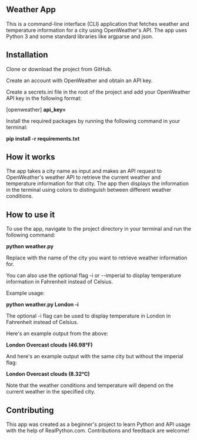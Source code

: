 ## Weather App

This is a command-line interface (CLI) application that fetches weather and temperature information for a city using OpenWeather's API. The app uses Python 3 and some standard libraries like argparse and json.

## Installation
Clone or download the project from GitHub.

Create an account with OpenWeather and obtain an API key.

Create a secrets.ini file in the root of the project and add your OpenWeather API key in the following format:

[openweather]
**api_key=<YOUR-OPENWEATHER-API-KEY>** 

Install the required packages by running the following command in your terminal:

**pip install -r requirements.txt**

## How it works

The app takes a city name as input and makes an API request to OpenWeather's weather API to retrieve the current weather and temperature information for that city. The app then displays the information in the terminal using colors to distinguish between different weather conditions.

## How to use it

To use the app, navigate to the project directory in your terminal and run the following command:

**python weather.py <city name>**

Replace <city name> with the name of the city you want to retrieve weather information for. 

You can also use the optional flag -i or --imperial to display temperature information in Fahrenheit instead of Celsius.

Example usage:

**python weather.py London -i**

The optional -i flag can be used to display temperature in London in Fahrenheit instead of Celsius.

Here's an example output from the above:

**London     	Overcast clouds 	(46.98°F)**

And here's an example output with the same city but without the imperial flag:


**London     	Overcast clouds 	(8.32°C)**

Note that the weather conditions and temperature will depend on the current weather in the specified city.

## Contributing

This app was created as a beginner's project to learn Python and API usage with the help of RealPython.com. Contributions and feedback are welcome!




